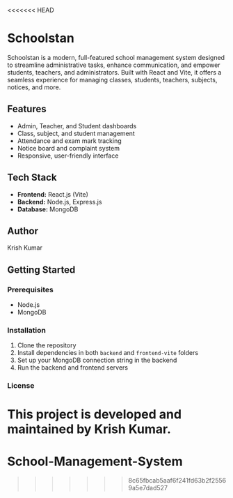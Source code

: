 <<<<<<< HEAD
# Schoolstan

Schoolstan is a modern, full-featured school management system designed to streamline administrative tasks, enhance communication, and empower students, teachers, and administrators. Built with React and Vite, it offers a seamless experience for managing classes, students, teachers, subjects, notices, and more.

## Features
- Admin, Teacher, and Student dashboards
- Class, subject, and student management
- Attendance and exam mark tracking
- Notice board and complaint system
- Responsive, user-friendly interface

## Tech Stack
- **Frontend:** React.js (Vite)
- **Backend:** Node.js, Express.js
- **Database:** MongoDB

## Author
Krish Kumar

## Getting Started

### Prerequisites
- Node.js
- MongoDB

### Installation
1. Clone the repository
2. Install dependencies in both `backend` and `frontend-vite` folders
3. Set up your MongoDB connection string in the backend
4. Run the backend and frontend servers

### License
This project is developed and maintained by Krish Kumar.
=======
# School-Management-System
>>>>>>> 8c65fbcab5aaf6f241fd63b2f25569a5e7dad527
